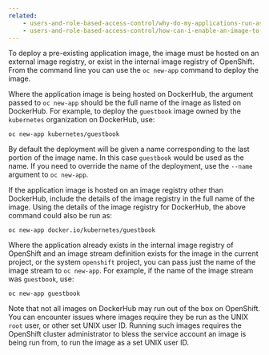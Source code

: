 ```yaml
---
related:
    - users-and-role-based-access-control/why-do-my-applications-run-as-a-random-user-id.md
    - users-and-role-based-access-control/how-can-i-enable-an-image-to-run-as-a-set-user-id.md
---
```


To deploy a pre-existing application image, the image must be hosted on an external image registry, or exist in the internal image registry of OpenShift. From the command line you can use the ``oc new-app`` command to deploy the image.

Where the application image is being hosted on DockerHub, the argument passed to ``oc new-app`` should be the full name of the image as listed on DockerHub. For example, to deploy the ``guestbook`` image owned by the ``kubernetes`` organization on DockerHub, use:

```
oc new-app kubernetes/guestbook
```

By default the deployment will be given a name corresponding to the last portion of the image name. In this case ``guestbook`` would be used as the name. If you need to override the name of the deployment, use the ``--name`` argument to ``oc new-app``.

If the application image is hosted on an image registry other than DockerHub, include the details of the image registry in the full name of the image. Using the details of the image registry for DockerHub, the above command could also be run as:

```
oc new-app docker.io/kubernetes/guestbook
```

Where the application already exists in the internal image registry of OpenShift and an image stream definition exists for the image in the current project, or the system ``openshift`` project, you can pass just the name of the image stream to ``oc new-app``. For example, if the name of the image stream was ``guestbook``, use:

```
oc new-app guestbook
```

Note that not all images on DockerHub may run out of the box on OpenShift. You can encounter issues where images require they be run as the UNIX ``root`` user, or other set UNIX user ID. Running such images requires the OpenShift cluster administrator to bless the service account an image is being run from, to run the image as a set UNIX user ID.
